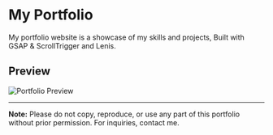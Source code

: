 # My Portfolio

My portfolio website is a showcase of my skills and projects,
Built with GSAP & ScrollTrigger and Lenis.

## Preview

![Portfolio Preview](https://i.imgur.com/d03K38W.png)

---

**Note:** Please do not copy, reproduce, or use any part of this portfolio without prior permission. For inquiries, contact me.
